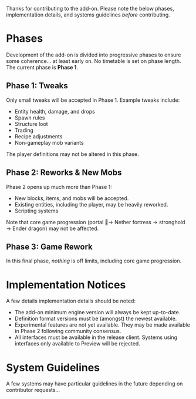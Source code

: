 Thanks for contributing to the add-on. Please note the below phases, implementation details, and systems guidelines *before* contributing.

# Phases
Development of the add-on is divided into progressive phases to ensure some coherence… at least early on. No timetable is set on phase length. The current phase is **Phase 1**.

## Phase 1: Tweaks
Only small tweaks will be accepted in Phase 1. Example tweaks include:

- Entity health, damage, and drops
- Spawn rules
- Structure loot
- Trading
- Recipe adjustments
- Non-gameplay mob variants

The player definitions may not be altered in this phase.

## Phase 2: Reworks & New Mobs
Phase 2 opens up much more than Phase 1:

- New blocks, items, and mobs will be accepted.
- Existing entities, including the player, may be heavily reworked.
- Scripting systems 

Note that core game progression (portal ⃯→ Nether fortress → stronghold → Ender dragon) may not be affected.

## Phase 3: Game Rework
In this final phase, *nothing* is off limits, including core game progression.

# Implementation Notices
A few details implementation details should be noted:

- The add-on minimum engine version will always be kept up-to-date.
- Definition format versions must be (amongst) the newest available.
- Experimental features are not yet available. They may be made available in Phase 2 following community consensus.
- All interfaces must be available in the release client. Systems using interfaces only available to Preview will be rejected.

# System Guidelines
A few systems may have particular guidelines in the future depending on contributor requests…
